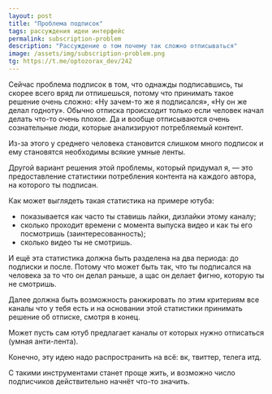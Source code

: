 ```yaml
---
layout: post
title: "Проблема подписок"
tags: рассуждения идеи интерфейс
permalink: subscription-problem
description: "Рассуждение о том почему так сложно отписываться"
image: /assets/img/subscription-problem.png
tg: https://t.me/optozorax_dev/242
---
```


Сейчас проблема подписок в том, что однажды подписавшись, ты скорее всего вряд ли отпишешься, потому что принимать такое решение очень сложно: «Ну зачем-то же я подписался», «Ну он же делал годноту». Обычно отписка происходит только если человек начал делать что-то очень плохое. Да и вообще отписываются очень сознательные люди, которые анализируют потребляемый контент.

Из-за этого у среднего человека становится слишком много подписок и ему становятся необходимы всякие умные ленты.

Другой вариант решения этой проблемы, который придумал я, — это предоставление статистики потребления контента на каждого автора, на которого ты подписан.

Как может выглядеть такая статистика на примере ютуба: 
* показывается как часто ты ставишь лайки, дизлайки этому каналу; 
* сколько проходит времени с момента выпуска видео и как ты его посмотришь (заинтересованность); 
* сколько видео ты не смотришь.

И ещё эта статистика должна быть разделена на два периода: до подписки и после. Потому что может быть так, что ты подписался на человека за то что он делал раньше, а щас он делает фигню, которую ты не смотришь.

Далее должна быть возможность ранжировать по этим критериям все каналы что у тебя есть и на основании этой статистики принимать решение об отписке, смотря в конец.

Может пусть сам ютуб предлагает каналы от которых нужно отписаться (умная анти-лента).

Конечно, эту идею надо распространить на всё: вк, твиттер, телега итд.

С такими инструментами станет проще жить, и возможно число подписчиков действительно начнёт что-то значить.